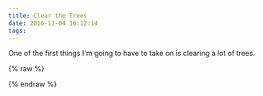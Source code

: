 ```yaml
---
title: Clear the Trees
date: 2016-11-04 16:12:14
tags:
---
```


One of the first things I'm going to have to take on is clearing a lot of trees.

{% raw %}

<div id="cut-the-trees" style="display:none">
<div class="grass">
  <h1 class="text-center">Clear the Trees</h1>
</div>

<div style="display:none">
<svg xmlns="http://www.w3.org/2000/svg" xmlns:xlink="http://www.w3.org/1999/xlink" version="1.1" class="tree" viewBox="0 0 511.998 511.998" style="enable-background:new 0 0 511.998 511.998;" xml:space="preserve">
<path style="fill:#91CC04;" d="M412.659,176.848c6.124-15.223,9.314-31.567,9.314-48.066C421.973,57.771,364.205,0,293.197,0  c-12.822-0.002-25.324,1.871-37.198,5.427c-25.473,7.629-48.049,23.035-64.627,44.516C127.866,54.542,77.575,108.67,77.575,174.544  c0,34.181,13.49,66.302,37.374,89.783c2.726,51.479,45.464,92.52,97.606,92.52c6.869,0,13.615-0.735,20.171-2.107  c8.118-1.699,15.931-4.406,23.273-8.048c8.356-4.146,16.109-9.477,23.004-15.889c0.09,0.051,0.18,0.098,0.268,0.147  c15.481,8.788,33.044,13.481,51.2,13.481c57.319,0,103.952-46.635,103.952-103.956C434.423,217.349,426.638,194.94,412.659,176.848z  "/>
<path style="fill:#A78966;" d="M255.999,346.692c-7.342,3.641-15.155,6.347-23.273,8.048v133.986  c0,12.853,10.42,23.273,23.273,23.273c12.853,0,23.273-10.42,23.273-23.273V330.952c-0.088-0.051-0.178-0.098-0.268-0.147  C272.109,337.216,264.356,342.547,255.999,346.692z"/>
<path style="fill:#79AB03;" d="M191.372,49.943c-63.507,4.599-113.797,58.728-113.797,124.601c0,34.181,13.49,66.302,37.374,89.783  c2.726,51.479,45.464,92.52,97.606,92.52c6.869,0,13.615-0.735,20.171-2.107c8.118-1.699,15.931-4.406,23.273-8.048V5.427  C230.526,13.058,207.95,28.463,191.372,49.943z"/>
</svg>
</div>
</div>

<script>
setTimeout(function(){
$('#cut-the-trees').slideDown(1000);

var tree = $('#cut-the-trees .tree');
var grass = $('#cut-the-trees .grass');

function enterer() {
  var me = $(this).css({
    'pointer-events': 'none'
  })
  me[0].classList.add('animated')
  me[0].classList.add(Math.random() > 0.5 ? 'rotateOutDownLeft' : 'rotateOutDownRight');
  setTimeout(function() {
    me.remove();
    if ($('.tree').length == 1) {
      $('#cut-the-trees h1').text('You Did It!').addClass('animated tada');

      setTimeout(function() {
        $('#cut-the-trees').slideUp(1000);
        document.getElementById('cut-the-trees').classList.add('animated')
        document.getElementById('cut-the-trees').classList.add('zoomOut')
      }, 2000);
    }
  }, 2000)
}

for (var i = 0; i < 80; i++) {
  var h = Math.random() * 95;
  var w = (Math.random() * 95) - 10;
  grass.append(tree.clone().removeClass('hide').css({
    top: (h - 15) + '%',
    'z-index': Math.round(h),
    left: w + '%'
  }).on('mouseenter', enterer))
}
  }, 3000)
</script>

{% endraw %}
